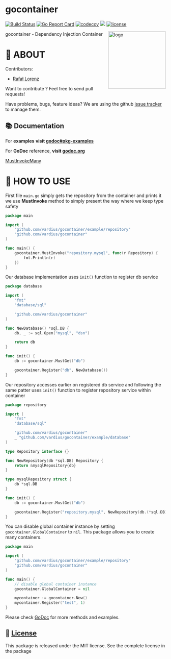 gocontainer
================
[![Build Status](https://travis-ci.org/vardius/gocontainer.svg?branch=master)](https://travis-ci.org/vardius/gocontainer)
[![Go Report Card](https://goreportcard.com/badge/github.com/vardius/gocontainer)](https://goreportcard.com/report/github.com/vardius/gocontainer)
[![codecov](https://codecov.io/gh/vardius/gocontainer/branch/master/graph/badge.svg)](https://codecov.io/gh/vardius/gocontainer)
[![](https://godoc.org/github.com/vardius/gocontainer?status.svg)](http://godoc.org/github.com/vardius/gocontainer)
[![license](https://img.shields.io/github/license/mashape/apistatus.svg)](https://github.com/vardius/gocontainer/blob/master/LICENSE.md)

<img align="right" height="180px" src="https://github.com/vardius/gorouter/blob/master/website/src/static/img/logo.png?raw=true" alt="logo" />

gocontainer - Dependency Injection Container

📖 ABOUT
==================================================
Contributors:

* [Rafał Lorenz](http://rafallorenz.com)

Want to contribute ? Feel free to send pull requests!

Have problems, bugs, feature ideas?
We are using the github [issue tracker](https://github.com/vardius/gocontainer/issues) to manage them.

## 📚 Documentation

For __examples__ **visit [godoc#pkg-examples](http://godoc.org/github.com/vardius/gocontainer#pkg-examples)**

For **GoDoc** reference, **visit [godoc.org](http://godoc.org/github.com/vardius/gocontainer)**

[MustInvokeMany](https://godoc.org/github.com/vardius/gocontainer#example-package--MustInvokeMany)

🚏 HOW TO USE
==================================================

First file `main.go` simply gets the repository from the container and prints it
we use **MustInvoke** method to simply present the way where we keep type safety
```go
package main

import (
    "github.com/vardius/gocontainer/example/repository"
    "github.com/vardius/gocontainer"
)

func main() {
    gocontainer.MustInvoke("repository.mysql", func(r Repository) {
        fmt.Println(r)
    })
}
```
Our database implementation uses `init()` function to register db service
```go
package database

import (
    "fmt"
    "database/sql"

    "github.com/vardius/gocontainer"
)

func NewDatabase() *sql.DB {
    db, _ := sql.Open("mysql", "dsn")

    return db
}

func init() {
    db := gocontainer.MustGet("db")

    gocontainer.Register("db", NewDatabase())
}
```
Our repository accesses earlier on registered db service
and following the same patter uses `init()` function to register repository service within container
```go
package repository

import (
    "fmt"
    "database/sql"

    "github.com/vardius/gocontainer"
    _ "github.com/vardius/gocontainer/example/database"
)

type Repository interface {}

func NewRepository(db *sql.DB) Repository {
    return &mysqlRepository{db}
}

type mysqlRepository struct {
    db *sql.DB
}

func init() {
    db := gocontainer.MustGet("db")

    gocontainer.Register("repository.mysql", NewRepository(db.(*sql.DB)))
}
```
You can disable global container instance by setting `gocontainer.GlobalContainer` to `nil`.
This package allows you to create many containers.
```go
package main

import (
    "github.com/vardius/gocontainer/example/repository"
    "github.com/vardius/gocontainer"
)

func main() {
    // disable global container instance
    gocontainer.GlobalContainer = nil

    mycontainer := gocontainer.New()
    mycontainer.Register("test", 1)
}
```
Please check [GoDoc](http://godoc.org/github.com/vardius/gocontainer) for more methods and examples.

📜 [License](LICENSE.md)
-------

This package is released under the MIT license. See the complete license in the package
